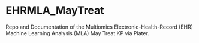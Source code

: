 # EHRMLA_MayTreat
Repo and Documentation of the Multiomics Electronic-Health-Record (EHR) Machine Learning Analysis (MLA) May Treat KP via Plater.
